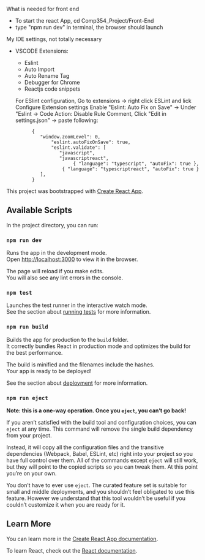 What is needed for front end

- To start the react App, cd Comp354_Project/Front-End
- type "npm run dev" in terminal, the browser should launch

My IDE settings, not totally necessary 

- VSCODE
	Extensions:
	- Eslint 
	- Auto Import 
	- Auto Rename Tag
	- Debugger for Chrome 
	- Reactjs code snippets
	
	For ESlint configuration, Go to extensions
	  -> right click ESLint and lick Configure Extension settings 
	       Enable "Eslint: Auto Fix on Save" 
		 ->  Under "Eslint -> Code Action: Disable Rule Comment, Click "Edit in settings.json" 
                   -> paste following: 
				
			{
   			   "window.zoomLevel": 0,
   		           "eslint.autoFixOnSave": true,
   		           "eslint.validate": [
       			      "javascript",
       			      "javascriptreact",
       		               { "language": "typescript", "autoFix": true },
      			       { "language": "typescriptreact", "autoFix": true }
   			   ],
			}

This project was bootstrapped with [Create React App](https://github.com/facebook/create-react-app).

## Available Scripts

In the project directory, you can run:

### `npm run dev`

Runs the app in the development mode.<br />
Open [http://localhost:3000](http://localhost:3000) to view it in the browser.

The page will reload if you make edits.<br />
You will also see any lint errors in the console.

### `npm test`

Launches the test runner in the interactive watch mode.<br />
See the section about [running tests](https://facebook.github.io/create-react-app/docs/running-tests) for more information.

### `npm run build`

Builds the app for production to the `build` folder.<br />
It correctly bundles React in production mode and optimizes the build for the best performance.

The build is minified and the filenames include the hashes.<br />
Your app is ready to be deployed!

See the section about [deployment](https://facebook.github.io/create-react-app/docs/deployment) for more information.

### `npm run eject`

**Note: this is a one-way operation. Once you `eject`, you can’t go back!**

If you aren’t satisfied with the build tool and configuration choices, you can `eject` at any time. This command will remove the single build dependency from your project.

Instead, it will copy all the configuration files and the transitive dependencies (Webpack, Babel, ESLint, etc) right into your project so you have full control over them. All of the commands except `eject` will still work, but they will point to the copied scripts so you can tweak them. At this point you’re on your own.

You don’t have to ever use `eject`. The curated feature set is suitable for small and middle deployments, and you shouldn’t feel obligated to use this feature. However we understand that this tool wouldn’t be useful if you couldn’t customize it when you are ready for it.

## Learn More

You can learn more in the [Create React App documentation](https://facebook.github.io/create-react-app/docs/getting-started).

To learn React, check out the [React documentation](https://reactjs.org/).
